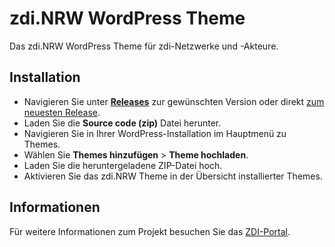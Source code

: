 # zdi.NRW WordPress Theme

Das zdi.NRW WordPress Theme für zdi-Netzwerke und -Akteure.

## Installation

- Navigieren Sie unter [**Releases**](https://github.com/matrix-zdi/zdi-nrw/releases) zur gewünschten Version oder direkt [zum neuesten Release](https://github.com/matrix-zdi/zdi-nrw/releases/latest).
- Laden Sie die **Source code (zip)** Datei herunter.
- Navigieren Sie in Ihrer WordPress-Installation im Hauptmenü zu Themes.
- Wählen Sie **Themes hinzufügen** > **Theme hochladen**.
- Laden Sie die heruntergeladene ZIP-Datei hoch.
- Aktivieren Sie das zdi.NRW Theme in der Übersicht installierter Themes.

## Informationen

Für weitere Informationen zum Projekt besuchen Sie das [ZDI-Portal](https://zdi-portal.de/).
